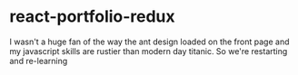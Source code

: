 # react-portfolio-redux
I wasn't a huge fan of the way the ant design loaded on the front page and my javascript skills are rustier than modern day titanic. So we're restarting and re-learning
